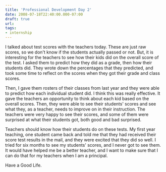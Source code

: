 ```yaml
---
title: 'Professional Development Day 2'
date: 2008-07-18T22:40:00.000-07:00
draft: true
url: 
tags: 
- internship
---
```


I talked about test scores with the teachers today. These are just raw scores, so we don't know if the students actually passed or not. But, it is interesting for the teachers to see how their kids did on the overall score of the test. I asked them to predict how they did as a grade, then how their students did. They wrote down the percentages that they predicted, and took some time to reflect on the scores when they got their grade and class scores.  
  
Then, I gave them rosters of their classes from last year and they were able to predict how each individual student did. I think this was really effective. It gave the teachers an opportunity to think about each kid based on the overall scores. Then, they were able to see their students' scores and see what they, as a teacher, needs to improve on in their instruction. The teachers were very happy to see their scores, and some of them were surprised at what their students got, both good and bad surprised.  
  
Teachers should know how their students do on these tests. My first year teaching, one student came back and told me that they had received their score test results in the mail, and they were excited that they did so well. I tried for six months to see my students' scores, and I never got to see them. It would have helped me be a better teacher, and I want to make sure that I can do that for my teachers when I am a principal.  
  
Have a Good Life.